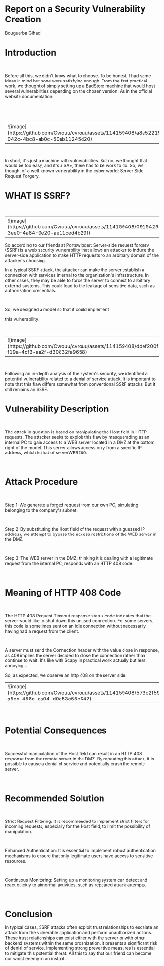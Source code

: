 <!DOCTYPE html PUBLIC "-//W3C//DTD XHTML 1.0 Transitional//EN" "http://www.w3.org/TR/xhtml1/DTD/xhtml1-transitional.dtd">
<html xmlns="http://www.w3.org/1999/xhtml" xml:lang="en" lang="en">
  <head>
    <meta http-equiv="Content-Type" content="text/html; charset=utf-8" />
  </head>
  <body>
    <h1>Report on a Security Vulnerability Creation</h1>
    <p>Bouguerba Gihad</p>
    <h1>Introduction</h1>
    <p>
      <br />
    </p>
    <p>Before all this, we didn't know what to choose. To be honest, I had some ideas in mind but none were satisfying enough. From the first practical work, we thought of simply setting up a BadStore machine that would host several vulnerabilities depending on the chosen version. As in the official website documentation:</p>
    <p>
      <br/>
    </p>
    <p>
      <br />
    </p>
    <p>
      <span>
        <table border="0" cellspacing="0" cellpadding="0">
          <tr>
            <td>
![image](https://github.com/Cvrouu/cvrouu/assets/114159408/a8e52219-042c-4bc8-ab0c-50ab11245d20)
            </td>
          </tr>
        </table>
      </span>
    </p>
    <p>
      <br />
    </p>
    <p>In short, it's just a machine with vulnerabilities. But no, we thought that would be too easy, and it's a SAE, there has to be work to do. So, we thought of a well-known vulnerability in the cyber world: Server Side Request Forgery.</p>
    <h1>WHAT IS SSRF?</h1>
    <p>
      <br />
    </p>
    <p>
      <span>
        <table border="0" cellspacing="0" cellpadding="0">
          <tr>
            <td>
![image](https://github.com/Cvrouu/cvrouu/assets/114159408/0915429a-3ee0-4a84-9e20-ae11ced4b29f)
            </td>
          </tr>
        </table>
      </span>
    </p>
    <p>So according to our friends at Portswigger: Server-side request forgery (SSRF) is a web security vulnerability that allows an attacker to induce the server-side application to make HTTP requests to an arbitrary domain of the attacker's choosing.</p>
    <p>In a typical SSRF attack, the attacker can make the server establish a connection with services internal to the organization's infrastructure. In other cases, they may be able to force the server to connect to arbitrary external systems. This could lead to the leakage of sensitive data, such as authorization credentials.</p>
    <p>
      <br/>
    </p>
    <p>So, we designed a model so that it could implement</p>
    <p>this vulnerability:</p>
    <p>
      <br/>
    </p>
    <p>
      <span>
        <table border="0" cellspacing="0" cellpadding="0">
          <tr>
            <td>
![image](https://github.com/Cvrouu/cvrouu/assets/114159408/ddef200f-f19a-4cf3-aa2f-d30832fa9658)
            </td>
          </tr>
        </table>
      </span>
    </p>
    <p>
      <br />
    </p>
    <p>Following an in-depth analysis of the system's security, we identified a potential vulnerability related to a denial of service attack. It is important to note that this flaw differs somewhat from conventional SSRF attacks. But it still remains an SSRF.</p>
    <h1>Vulnerability Description</h1>
    <p>
      <br/>
    </p>
    <p>The attack in question is based on manipulating the Host field in HTTP requests. The attacker seeks to exploit this flaw by masquerading as an internal PC to gain access to a WEB server located in a DMZ at the bottom right of the model. This server allows access only from a specific IP address, which is that of serverWEB200.</p>
    <p>
      <br />
    </p>
    <h1>Attack Procedure</h1>
    <p>
      <br/>
    </p>
    <p>Step 1: We generate a forged request from our own PC, simulating belonging to the company's subnet.</p>
    <p>
      <br/>
    </p>
    <p>Step 2: By substituting the Host field of the request with a guessed IP address, we attempt to bypass the access restrictions of the WEB server in the DMZ.</p>
    <p>
      <br />
    </p>
    <p>Step 3: The WEB server in the DMZ, thinking it is dealing with a legitimate request from the internal PC, responds with an HTTP 408 code.</p>
    <p>
      <br/>
    </p>
    <h1>Meaning of HTTP 408 Code</h1>
    <p>
      <br />
    </p>
    <p>The HTTP 408 Request Timeout response status code indicates that the server would like to shut down this unused connection. For some servers, this code is sometimes sent on an idle connection without necessarily having had a request from the client.</p>
    <p>
      <br />
    </p>
    <p>A server must send the Connection header with the value close in response, as 408 implies the server decided to close the connection rather than continue to wait. It's like with Scapy in practical work actually but less annoying...</p>
    <p>So, as expected, we observe an http 408 on the server side:</p>
    <p>
      <span>
        <table border="0" cellspacing="0" cellpadding="0">
          <tr>
            <td>
![image](https://github.com/Cvrouu/cvrouu/assets/114159408/573c2f59-a5ec-456c-aa04-d0d53c55e647)
            </td>
          </tr>
        </table>
      </span>
    </p>
    <p>
      <br />
    </p>
    <h1>Potential Consequences</h1>
    <p>
      <br/>
    </p>
    <p>Successful manipulation of the Host field can result in an HTTP 408 response from the remote server in the DMZ. By repeating this attack, it is possible to cause a denial of service and potentially crash the remote server.</p>
    <p>
      <br/>
    </p>
    <h1>Recommended Solution</h1>
    <p>
      <br/>
    </p>
    <p>Strict Request Filtering: It is recommended to implement strict filters for incoming requests, especially for the Host field, to limit the possibility of manipulation.</p>
    <p>
      <br />
    </p>
    <p>Enhanced Authentication: It is essential to implement robust authentication mechanisms to ensure that only legitimate users have access to sensitive resources.</p>
    <p>
      <br />
    </p>
    <p>Continuous Monitoring: Setting up a monitoring system can detect and react quickly to abnormal activities, such as repeated attack attempts.</p>
    <p>
      <br />
    </p>
    <h1>Conclusion</h1>
    <p>In typical cases, SSRF attacks often exploit trust relationships to escalate an attack from the vulnerable application and perform unauthorized actions. These trust relationships can exist either with the server or with other backend systems within the same organization. it presents a significant risk of denial of service. Implementing strong preventive measures is essential to mitigate this potential threat. All this to say that our friend can become our worst enemy in an instant.</p>
  </body>
</html>
